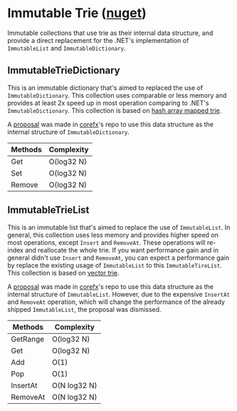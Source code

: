 # Immutable Trie ([nuget](https://www.nuget.org/packages/ImmutableTrie/))
Immutable collections that use trie as their internal data structure, and provide a direct replacement for the .NET's implementation of `ImmutableList` and `ImmutableDictionary`.

## ImmutableTrieDictionary
This is an immutable dictionary that's aimed to replaced the use of `ImmutableDictionary`. This collection uses comparable or less memory and provides at least 2x speed up in most operation comparing to .NET's `ImmutableDictionary`. This collection is based on [hash array mapped trie](https://en.wikipedia.org/wiki/Hash_array_mapped_trie).

A [proposal](https://github.com/dotnet/corefx/issues/29346) was made in [corefx](https://github.com/dotnet/corefx)'s repo to use this data structure as the internal structure of `ImmutableDictionary`.

Methods | Complexity
--- | ---
Get | O(log32 N)
Set | O(log32 N)
Remove | O(log32 N)

## ImmutableTrieList
This is an immutable list that's aimed to replace the use of `ImmutableList`. In general, this collection uses less memory and provides higher speed on most operations, except `Insert` and `RemoveAt`. These operations will re-index and reallocate the whole trie. If you want performance gain and in general didn't use `Insert` and `RemoveAt`, you can expect a performance gain by replace the existing usage of `ImmutableList` to this `ImmutableTireList`. This collection is based on [vector trie](https://hypirion.com/musings/understanding-persistent-vector-pt-1).

A [proposal](https://github.com/dotnet/corefx/issues/28848) was made in [corefx](https://github.com/dotnet/corefx)'s repo to use this data structure as the internal structure of `ImmutableList`. However, due to the expensive `InsertAt` and `RemoveAt` operation, which will change the performance of the already shipped `ImmutableList`, the proposal was dismissed.

Methods | Complexity
--- | ---
GetRange | O(log32 N)
Get | O(log32 N)
Add | O(1)
Pop | O(1)
InsertAt | O(N log32 N)
RemoveAt | O(N log32 N)
